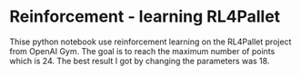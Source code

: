 # Reinforcement - learning RL4Pallet
 
Thise python notebook use reinforcement learning on the RL4Pallet project from OpenAI Gym. The goal is to reach the maximum number of points which is 24.
The best result I got by changing the parameters was 18.
